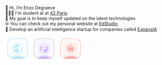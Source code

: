 👋 Hi, I’m Enzo Degraeve <br>
👨🏻‍🎓 I'm student at at [42 Paris](http://42.fr). <br>
🌱 My goal is to keep myself updated on the latest technologies <br>
🌐 You can check out my personal website at [EdStudio](https://edstudio.fr/) <br>
🤖 Develop an artificial intelligence startup for companies called [ExpansIA](https://expansia.ai/)

[<img src="assets/telegram.png"/>](https://t.me/enzodeg40)
[<img src="assets/figma.png"/>](https://www.figma.com/@enzodeg40)
[<img src="assets/instagram.png"/>](https://www.instagram.com/henzolab/)

<!---
EnzoDeg40/EnzoDeg40 is a ✨ special ✨ repository because its `README.md` (this file) appears on your GitHub profile.
You can click the Preview link to take a look at your changes.
--->
